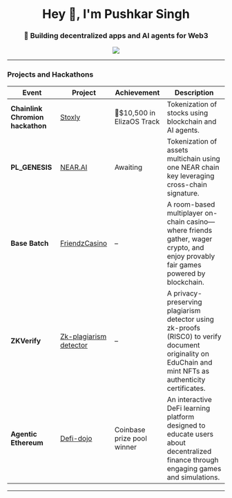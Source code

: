 <h1 align="center">Hey 👋, I'm Pushkar Singh</h1>
<h3 align="center">🚀 Building decentralized apps and AI agents for Web3 </h3>

<p align="center">
  <img src="https://readme-typing-svg.herokuapp.com/?lines=Web3+Builder+on+Ethereum,+Solana;Full-Stack+and+Blockchain+developer;Always+Learning..." />
</p>

---

### Projects and Hackathons

| Event     | Project              | Achievement | Description |
|-----------|----------------------|-------------|-------------|
| **Chainlink Chromion hackathon** | [Stoxly](https://github.com/iitianpushkar/Stoxly)        |    🥇$10,500 in ElizaOS Track    | Tokenization of stocks using blockchain and AI agents. |
| **PL_GENESIS** | [NEAR.AI](https://github.com/amsorrytola/PlGenesis)        | Awaiting          | Tokenization of assets multichain using one NEAR chain key leveraging cross-chain signature. |
| **Base Batch** | [FriendzCasino](https://github.com/iitianpushkar/FriendzCasinoOnBase)  | –           | A room-based multiplayer on-chain casino—where friends gather, wager crypto, and enjoy provably fair games powered by blockchain. |
| **ZKVerify** | [Zk-plagiarism detector](https://github.com/iitianpushkar/ZK-PlagiarismDetector) | –         | A privacy-preserving plagiarism detector using zk-proofs (RISC0) to verify document originality on EduChain and mint NFTs as authenticity certificates. |
| **Agentic Ethereum** | [Defi-dojo](https://github.com/arnavkirti/DeFi-Dojo) | Coinbase prize pool winner | An interactive DeFi learning platform designed to educate users about decentralized finance through engaging games and simulations.

---

